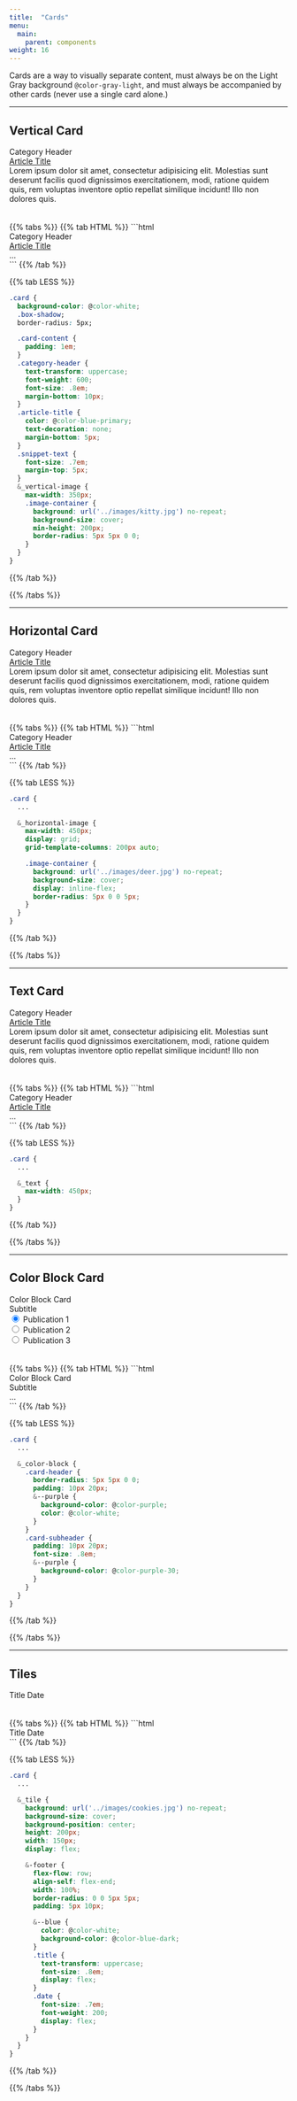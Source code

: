 ```yaml
---
title:  "Cards"
menu:
  main:
    parent: components
weight: 16
---
```

Cards are a way to visually separate content, must always be on the Light Gray background `@color-gray-light`, and must always be accompanied by other cards (never use a single card alone.)

---

## Vertical Card
<div class="card card_vertical-image">
  <div class="image-container"></div>
  <div class="card-content">
    <div class="category-header">Category Header</div>
    <a href="#" class="article-title">Article Title</a>
    <div class="snippet-text">Lorem ipsum dolor sit amet, consectetur adipisicing elit. Molestias sunt deserunt facilis quod dignissimos exercitationem, modi, ratione quidem quis, rem voluptas inventore optio repellat similique incidunt! Illo non dolores quis.</div>
  </div>
</div>
<br>
<br>
{{% tabs %}}
{{% tab HTML %}}
```html
<div class="card card_vertical-image">
 <div class="image-container"></div>
 <div class="card-content">
   <div class="category-header">Category Header</div>
   <a href="#" class="article-title">Article Title</a>
   <div class="snippet-text">
     ...
   </div>
 </div>
</div>
 ```
{{% /tab %}}

{{% tab LESS %}}
  ```CSS
  .card {
    background-color: @color-white;
    .box-shadow;
    border-radius: 5px;

    .card-content {
      padding: 1em;
    }
    .category-header {
      text-transform: uppercase;
      font-weight: 600;
      font-size: .8em;
      margin-bottom: 10px;
    }
    .article-title {
      color: @color-blue-primary;
      text-decoration: none;
      margin-bottom: 5px;
    }
    .snippet-text {
      font-size: .7em;
      margin-top: 5px;
    }
    &_vertical-image {
      max-width: 350px;
      .image-container {
        background: url('../images/kitty.jpg') no-repeat;
        background-size: cover;
        min-height: 200px;
        border-radius: 5px 5px 0 0;
      }
    }
  }
  ```
{{% /tab %}}

{{% /tabs %}}

---

## Horizontal Card
<div class="card card_horizontal-image">
  <div class="image-container"></div>
  <div class="card-content">
    <div class="category-header">Category Header</div>
    <a href="#" class="article-title">Article Title</a>
    <div class="snippet-text">Lorem ipsum dolor sit amet, consectetur adipisicing elit. Molestias sunt deserunt facilis quod dignissimos exercitationem, modi, ratione quidem quis, rem voluptas inventore optio repellat similique incidunt! Illo non dolores quis.</div>
  </div>
</div>
<br>
<br>
{{% tabs %}}
{{% tab HTML %}}
```html
<div class="card card_horizontal-image">
 <div class="image-container"></div>
 <div class="card-content">
   <div class="category-header">Category Header</div>
   <a href="#" class="article-title">Article Title</a>
   <div class="snippet-text">
     ...
   </div>
 </div>
</div>
 ```
{{% /tab %}}

{{% tab LESS %}}
  ```CSS
  .card {
    ...

    &_horizontal-image {
      max-width: 450px;
      display: grid;
      grid-template-columns: 200px auto;

      .image-container {
        background: url('../images/deer.jpg') no-repeat;
        background-size: cover;
        display: inline-flex;
        border-radius: 5px 0 0 5px;
      }
    }
  }
  ```
{{% /tab %}}

{{% /tabs %}}

---

## Text Card
<div class="card card_text">
  <div class="card-content">
    <div class="category-header">Category Header</div>
    <a href="#" class="article-title">Article Title</a>
    <div class="snippet-text">Lorem ipsum dolor sit amet, consectetur adipisicing elit. Molestias sunt deserunt facilis quod dignissimos exercitationem, modi, ratione quidem quis, rem voluptas inventore optio repellat similique incidunt! Illo non dolores quis.</div>
  </div>
</div>
<br>
<br>
{{% tabs %}}
{{% tab HTML %}}
```html
<div class="card card_text">
 <div class="card-content">
   <div class="category-header">Category Header</div>
   <a href="#" class="article-title">Article Title</a>
   <div class="snippet-text">
     ...
   </div>
 </div>
</div>
 ```
{{% /tab %}}

{{% tab LESS %}}
  ```CSS
  .card {
    ...

    &_text {
      max-width: 450px;
    }
  }
  ```
{{% /tab %}}

{{% /tabs %}}

---

## Color Block Card
<div class="card card_color-block">
  <div class="card-header card-header--purple">
    <div class="title">Color Block Card</div>
  </div>
  <div class="card-subheader card-subheader--purple">
    <div class="subtitle">Subtitle</div>
  </div>
  <div class="card-content">
    <input type="radio" id="pub-1" name="sample" checked />
    <label for="pub-1">Publication 1</label>
    <br>
    <input type="radio" id="pub-2" name="sample" />
    <label for="pub-2">Publication 2</label>
    <br>
    <input type="radio" id="pub-3" name="sample" />
    <label for="pub-3">Publication 3</label>
  </div>
</div>
<br>
<br>
{{% tabs %}}
{{% tab HTML %}}
```html
<div class="card card_color-block">
 <div class="card-header card-header--purple">
   <div class="title">Color Block Card</div>
 </div>
 <div class="card-subheader card-subheader--purple">
   <div class="subtitle">Subtitle</div>
 </div>
 <div class="card-content">
   ...
 </div>
</div>
 ```
{{% /tab %}}

{{% tab LESS %}}
  ```CSS
  .card {
    ...

    &_color-block {
      .card-header {
        border-radius: 5px 5px 0 0;
        padding: 10px 20px;
        &--purple {
          background-color: @color-purple;
          color: @color-white;
        }
      }
      .card-subheader {
        padding: 10px 20px;
        font-size: .8em;
        &--purple {
          background-color: @color-purple-30;
        }
      }
    }
  }
  ```
{{% /tab %}}

{{% /tabs %}}

---

## Tiles
<div class="card card_tile">
  <div class="card_tile-footer card_tile-footer--blue">
    <span class="title">Title</span>
    <span class="date">Date</span>
  </div>
</div>
<br>
<br>
{{% tabs %}}
{{% tab HTML %}}
```html
<div class="card card_tile">
 <div class="card_tile-footer card_tile-footer--blue">
   <span class="title">Title</span>
   <span class="date">Date</span>
 </div>
</div>
 ```
{{% /tab %}}

{{% tab LESS %}}
  ```CSS
  .card {
    ...

    &_tile {
      background: url('../images/cookies.jpg') no-repeat;
      background-size: cover;
      background-position: center;
      height: 200px;
      width: 150px;
      display: flex;

      &-footer {
        flex-flow: row;
        align-self: flex-end;
        width: 100%;
        border-radius: 0 0 5px 5px;
        padding: 5px 10px;

        &--blue {
          color: @color-white;
          background-color: @color-blue-dark;
        }
        .title {
          text-transform: uppercase;
          font-size: .8em;
          display: flex;
        }
        .date {
          font-size: .7em;
          font-weight: 200;
          display: flex;
        }
      }
    }
  }
  ```
{{% /tab %}}

{{% /tabs %}}
